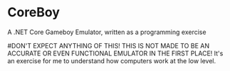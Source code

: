 # CoreBoy
A .NET Core Gameboy Emulator, written as a programming exercise

#DON'T EXPECT ANYTHING OF THIS! THIS IS NOT MADE TO BE AN ACCURATE OR EVEN FUNCTIONAL EMULATOR IN THE FIRST PLACE!
It's an exercise for me to understand how computers work at the low level.
